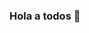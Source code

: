 ### Hola a todos 👋

<!--
**ProfaFany/ProfaFany** is a ✨ _special_ ✨ repository because its `README.md` (this file) appears on your GitHub profile.

Here are some ideas to get you started:

- 🔭 Actualmente soy docente de CECYTE plantel Cholula de la carrera de Programación
- 🌱 Me encuentro estudiando un curso de fundamentos de programación de java en Oracle y programación web con FutureEd


-->
